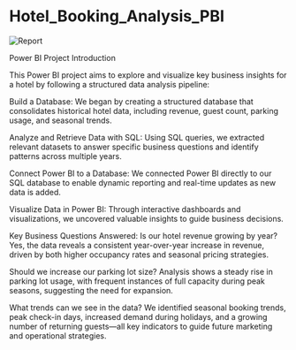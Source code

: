 # Hotel_Booking_Analysis_PBI

![Report](https://github.com/user-attachments/assets/eb050c8e-39b2-41c5-90b8-d6dc9736dd54)

Power BI Project Introduction

This Power BI project aims to explore and visualize key business insights for a hotel by following a structured data analysis pipeline:

Build a Database: We began by creating a structured database that consolidates historical hotel data, including revenue, guest count, parking usage, and seasonal trends.

Analyze and Retrieve Data with SQL: Using SQL queries, we extracted relevant datasets to answer specific business questions and identify patterns across multiple years.

Connect Power BI to a Database: We connected Power BI directly to our SQL database to enable dynamic reporting and real-time updates as new data is added.

Visualize Data in Power BI: Through interactive dashboards and visualizations, we uncovered valuable insights to guide business decisions.

Key Business Questions Answered:
Is our hotel revenue growing by year?
Yes, the data reveals a consistent year-over-year increase in revenue, driven by both higher occupancy rates and seasonal pricing strategies.

Should we increase our parking lot size?
Analysis shows a steady rise in parking lot usage, with frequent instances of full capacity during peak seasons, suggesting the need for expansion.

What trends can we see in the data?
We identified seasonal booking trends, peak check-in days, increased demand during holidays, and a growing number of returning guests—all key indicators to guide future marketing and operational strategies.

